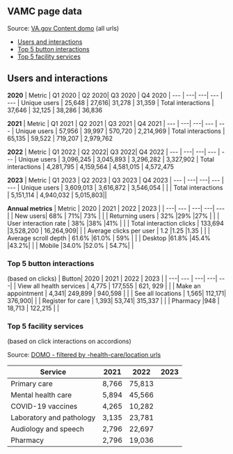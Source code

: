 ## VAMC page data
Source: [VA.gov Content domo](https://va-gov.domo.com/page/426422632) (all urls)

- [Users and interactions](#users-and-interactions)
- [Top 5 button interactions](#top-5-button-interactions)
- [Top 5 facility services](#top-5-facility-services)

## Users and interactions
**2020**
| Metric | Q1 2020 | Q2	2020|  Q3 2020 | Q4 2020
| --- | ---| ---|  --- | ---
| Unique users	| 25,648	| 27,616| 	31,278 |	31,359
| Total interactions	| 37,646	| 32,125	| 38,286	| 36,836

**2021**
| 	Metric	| 	Q1 2021 	|	Q2 2021	| 	Q3 2021	| 	Q4 2021
| --- | ---| ---|  --- | ---
| 	Unique users	| 	57,956	|	39,997	| 	570,720	| 	2,214,969
| 	Total interactions	| 	65,135	|	59,522	| 	719,207	| 	2,979,762

**2022**
| 	Metric	| 	Q1 2022 	|	Q2 2022| 	Q3 2022| 	Q4 2022
| --- | ---| ---|  --- | ---
| 	Unique users	| 	3,096,245	|	3,045,893	| 	3,296,282	| 	3,327,902
| 	Total interactions	| 	4,281,795	|	4,159,564	| 	4,581,015	| 	4,572,475

**2023**
| 	Metric	| 	Q1 2023	| 	Q2 2023	| 	Q3 2023 | Q4 2023
| --- | ---| ---|  --- | ---
| 	Unique users	| 	3,609,013	| 	3,616,872	| 	3,546,054 | |
| 	Total interactions	| 	5,151,114	| 	4,940,032	| 	5,015,803||

**Annual metrics**
| Metric | 2020 | 2021 | 2022 | 2023 |
| ---| --- | ---| ---| ---| 
| New users| 68% | 71%| 73% | | 
| Returning users | 32% |29% |27% | |
| User interaction rate | 38% |38%  |41% | |
| Total interaction clicks | 133,694 |3,528,200 | 16,264,909| |
| Average clicks per user | 1.2 |1.25 |1.35 | |
| Average scroll depth | 61.6% |61.0% | 59% | |
| Desktop |61.8% |45.4% |43.2%| |
| Mobile |34.0% |52.0% | 54.7%| |

### Top 5 button interactions 
(based on clicks)
| Button|  2020 | 2021 | 2022 | 2023 |
| ---| --- | ---| ---| ---|
| View all health services | 4,775 | 177,555 | 621, 929 | | 
| Make an appointment | 4,341| 249,899 | 940,598 | | 
| See all locations | 1,565| 112,171|  376,900| | 
| Register for care | 1,393| 53,741| 315,337 | | 
| Pharmacy |948 | 18,713 | 122,215 | |

### Top 5 facility services 
(based on click interactions on accordions)

Source: [DOMO - filtered by -health-care/location urls](https://va-gov.domo.com/page/426422632)

|Service | 2021 | 2022 | 2023 |
| ---| --- | ---| ---| 
| Primary care| 8,766 | 75,813| | 
| Mental health care| 5,894 | 45,566| |
| COVID-19 vaccines| 4,265 | 10,282| | 
| Laboratory and pathology| 3,135 | 23,781| |
| Audiology and speech | 2,796 | 22,697 ||
| Pharmacy |2,796 | 19,036 | | 




